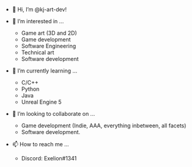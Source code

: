 - 👋 Hi, I’m @kj-art-dev!

- 👀 I’m interested in ...
  - Game art (3D and 2D)
  - Game development
  - Software Engineering
  - Technical art
  - Software development
- 🌱 I’m currently learning ...
  - C/C++
  - Python
  - Java
  - Unreal Engine 5
- 💞️ I’m looking to collaborate on ...
  - Game development (Indie, AAA, everything inbetween, all facets)
  - Software development.
- 📫 How to reach me ...
  - Discord: Exelion#1341

<!---
kj-art-dev/kj-art-dev is a ✨ special ✨ repository because its `README.md` (this file) appears on your GitHub profile.
You can click the Preview link to take a look at your changes.
--->

